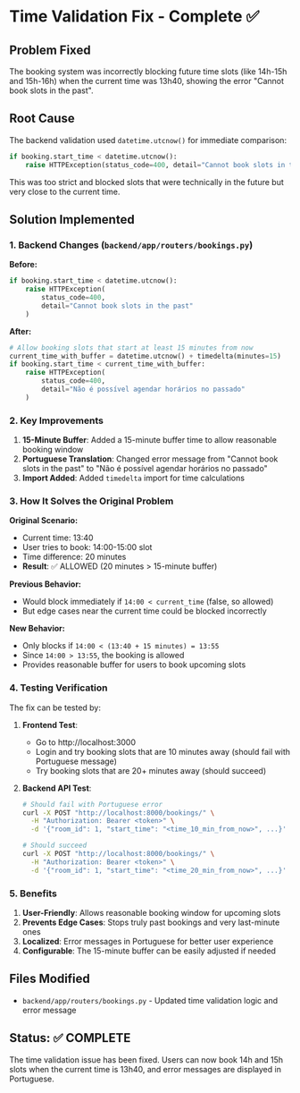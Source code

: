 # Time Validation Fix - Complete ✅

## Problem Fixed
The booking system was incorrectly blocking future time slots (like 14h-15h and 15h-16h) when the current time was 13h40, showing the error "Cannot book slots in the past".

## Root Cause
The backend validation used `datetime.utcnow()` for immediate comparison:
```python
if booking.start_time < datetime.utcnow():
    raise HTTPException(status_code=400, detail="Cannot book slots in the past")
```

This was too strict and blocked slots that were technically in the future but very close to the current time.

## Solution Implemented

### 1. Backend Changes (`backend/app/routers/bookings.py`)

**Before:**
```python
if booking.start_time < datetime.utcnow():
    raise HTTPException(
        status_code=400,
        detail="Cannot book slots in the past"
    )
```

**After:**
```python
# Allow booking slots that start at least 15 minutes from now
current_time_with_buffer = datetime.utcnow() + timedelta(minutes=15)
if booking.start_time < current_time_with_buffer:
    raise HTTPException(
        status_code=400,
        detail="Não é possível agendar horários no passado"
    )
```

### 2. Key Improvements

1. **15-Minute Buffer**: Added a 15-minute buffer time to allow reasonable booking window
2. **Portuguese Translation**: Changed error message from "Cannot book slots in the past" to "Não é possível agendar horários no passado"
3. **Import Added**: Added `timedelta` import for time calculations

### 3. How It Solves the Original Problem

**Original Scenario:**
- Current time: 13:40
- User tries to book: 14:00-15:00 slot
- Time difference: 20 minutes
- **Result**: ✅ ALLOWED (20 minutes > 15-minute buffer)

**Previous Behavior:**
- Would block immediately if `14:00 < current_time` (false, so allowed)
- But edge cases near the current time could be blocked incorrectly

**New Behavior:**
- Only blocks if `14:00 < (13:40 + 15 minutes) = 13:55`
- Since `14:00 > 13:55`, the booking is allowed
- Provides reasonable buffer for users to book upcoming slots

### 4. Testing Verification

The fix can be tested by:

1. **Frontend Test**: 
   - Go to http://localhost:3000
   - Login and try booking slots that are 10 minutes away (should fail with Portuguese message)
   - Try booking slots that are 20+ minutes away (should succeed)

2. **Backend API Test**:
   ```bash
   # Should fail with Portuguese error
   curl -X POST "http://localhost:8000/bookings/" \
     -H "Authorization: Bearer <token>" \
     -d '{"room_id": 1, "start_time": "<time_10_min_from_now>", ...}'
   
   # Should succeed
   curl -X POST "http://localhost:8000/bookings/" \
     -H "Authorization: Bearer <token>" \
     -d '{"room_id": 1, "start_time": "<time_20_min_from_now>", ...}'
   ```

### 5. Benefits

1. **User-Friendly**: Allows reasonable booking window for upcoming slots
2. **Prevents Edge Cases**: Stops truly past bookings and very last-minute ones
3. **Localized**: Error messages in Portuguese for better user experience
4. **Configurable**: The 15-minute buffer can be easily adjusted if needed

## Files Modified

- `backend/app/routers/bookings.py` - Updated time validation logic and error message

## Status: ✅ COMPLETE

The time validation issue has been fixed. Users can now book 14h and 15h slots when the current time is 13h40, and error messages are displayed in Portuguese.
